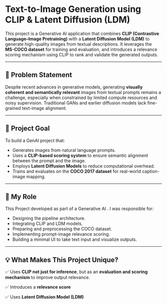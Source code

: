 #  Text-to-Image Generation using CLIP & Latent Diffusion (LDM)

This project is a Generative AI application that combines **CLIP (Contrastive Language–Image Pretraining)** with a **Latent Diffusion Model (LDM)** to generate high-quality images from textual descriptions. It leverages the **MS-COCO dataset** for training and evaluation, and introduces a relevance scoring mechanism using CLIP to rank and validate the generated outputs.

---

## 📝 Problem Statement

Despite recent advances in generative models, generating **visually coherent and semantically relevant** images from textual prompts remains a challenge, especially when constrained by limited compute resources and noisy supervision. Traditional GANs and earlier diffusion models lack fine-grained text-image alignment.

---

## 🎯 Project Goal

To build a GenAI project that:
- Generates images from natural language prompts.
- Uses a **CLIP-based scoring system** to ensure semantic alignment between the prompt and the image.
- Employs **Latent Diffusion Models** to reduce computational overhead.
- Trains and evaluates on the **COCO 2017 dataset** for real-world caption-image mapping.

---

## 👤 My Role

This Project developed as part of a Generative AI . I was responsible for:
- Designing the pipeline architecture.
- Integrating CLIP and LDM models.
- Preparing and preprocessing the COCO dataset.
- Implementing prompt-image relevance scoring.
- Building a minimal UI to take text input and visualize outputs.

---

## 💡 What Makes This Project Unique?

✅ Uses **CLIP not just for inference**, but as an **evaluation and scoring mechanism** to improve output relevance.

✅ Introduces a **relevance score** 

✅ Uses **Latent Diffusion Model (LDM)** 
